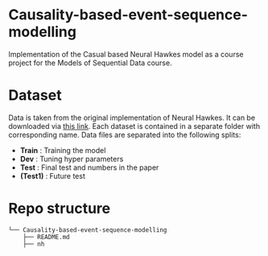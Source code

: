 # Causality-based-event-sequence-modelling
Implementation of the Casual based Neural Hawkes model as a course project for the Models of Sequential Data course.

# Dataset

Data is taken from the original implementation of Neural Hawkes. 
It can be downloaded via [this link](https://drive.google.com/drive/folders/0BwqmV0EcoUc8UklIR1BKV25YR1U?resourcekey=0-OrlU87jyc1m-dVMmY5aC4w&usp=sharing).
Each dataset is contained in a separate folder with corresponding name. 
Data files are separated into the following splits:
* **Train** : Training the model
* **Dev** : Tuning hyper parameters
* **Test** : Final test and numbers in the paper
* **(Test1)** : Future test

# Repo structure
``` 
└── Causality-based-event-sequence-modelling
    ├── README.md
    ├── nh


``` 
